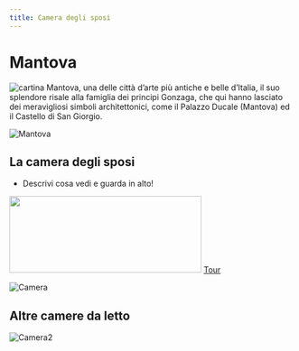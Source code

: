 ```yaml
---
title: Camera degli sposi
---
```


# Mantova


![cartina](https://www.enchantingitaly.com/ita/inc/images/province/province-mantova.gif)
Mantova, una delle città d’arte più antiche e belle d’Italia, il suo splendore risale alla famiglia dei principi Gonzaga, che qui hanno lasciato dei meravigliosi simboli architettonici, come il Palazzo Ducale (Mantova) ed il Castello di San Giorgio. 

![Mantova](https://guideturistichemantova.it/wp-content/uploads/2011/02/il-centro-storico-1.jpg)

## La camera degli sposi

- Descrivi cosa vedi e guarda in alto! 

<img src="{{site.baseurl}}/img/tour.png" 
width="340" height="136">
[Tour](http://www.ghelfi360.com/up/Mantegna/)


![Camera](https://guideturistichemantova.it/wp-content/uploads/2011/02/Camera_degli_Sposi_Andrea_Mantegna_Oculo.jpg)


## Altre camere da letto 

![Camera2](https://upload.wikimedia.org/wikipedia/commons/e/ed/Memmo_Di_Filippuccio_-_Erotic_scenes_-_WGA15023.jpg)

